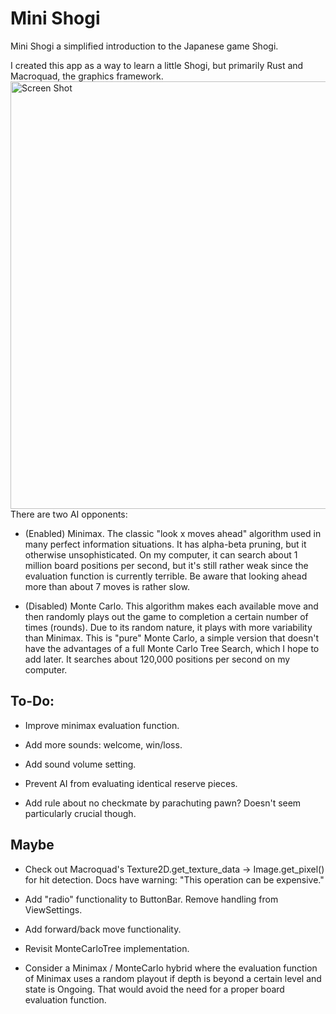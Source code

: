 # Mini Shogi

Mini Shogi a simplified introduction to the Japanese game Shogi.

I created this app as a way to learn a little Shogi, but primarily Rust and Macroquad, the graphics framework.
<img width="684" alt="Screen Shot" src="https://user-images.githubusercontent.com/2192842/169587792-20082888-91da-4769-b5e3-61836ed225b0.png">
There are two AI opponents:

- (Enabled) Minimax. The classic "look x moves ahead" algorithm used in many perfect information situations. It has alpha-beta pruning, but it otherwise unsophisticated. On my computer, it can search about 1 million board positions per second, but it's still rather weak since the evaluation function is currently terrible. Be aware that looking ahead more than about 7 moves is rather slow.

- (Disabled) Monte Carlo. This algorithm makes each available move and then randomly plays out the game to completion a certain number of times (rounds). Due to its random nature, it plays with more variability than Minimax. This is "pure" Monte Carlo, a simple version that doesn't have the advantages of a full Monte Carlo Tree Search, which I hope to add later. It searches about 120,000 positions per second on my computer.

## To-Do:

- Improve minimax evaluation function.

- Add more sounds: welcome, win/loss.

- Add sound volume setting.

- Prevent AI from evaluating identical reserve pieces.

- Add rule about no checkmate by parachuting pawn? Doesn't seem particularly crucial though.

## Maybe

- Check out Macroquad's Texture2D.get_texture_data -> Image.get_pixel() for hit detection. Docs have warning: "This operation can be expensive."

- Add "radio" functionality to ButtonBar. Remove handling from ViewSettings.

- Add forward/back move functionality.

- Revisit MonteCarloTree implementation.

- Consider a Minimax / MonteCarlo hybrid where the evaluation function of Minimax uses a random playout if depth is beyond a certain level and state is Ongoing. That would avoid the need for a proper board evaluation function.
